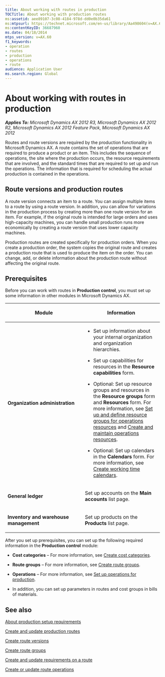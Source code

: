 ```yaml
---
title: About working with routes in production
TOCTitle: About working with production routes
ms:assetid: aee89107-3c08-4184-978d-dd0e0b35da61
ms:mtpsurl: https://technet.microsoft.com/en-us/library/Aa498604(v=AX.60)
ms:contentKeyID: 36687960
ms.date: 04/18/2014
mtps_version: v=AX.60
f1_keywords:
- operation
- routes
- production
- operations
- route
audience: Application User
ms.search.region: Global
---
```


# About working with routes in production 


_**Applies To:** Microsoft Dynamics AX 2012 R3, Microsoft Dynamics AX 2012 R2, Microsoft Dynamics AX 2012 Feature Pack, Microsoft Dynamics AX 2012_

Routes and route versions are required by the production functionality in Microsoft Dynamics AX. A route contains the set of operations that are required to produce a product or an item. This includes the sequence of operations, the site where the production occurs, the resource requirements that are involved, and the standard times that are required to set up and run the operations. The information that is required for scheduling the actual production is contained in the operations.

## Route versions and production routes

A route version connects an item to a route. You can assign multiple items to a route by using a route version. In addition, you can allow for variations in the production process by creating more than one route version for an item. For example, if the original route is intended for large orders and uses high-capacity machines, you can handle small production runs more economically by creating a route version that uses lower capacity machines.

Production routes are created specifically for production orders. When you create a production order, the system copies the original route and creates a production route that is used to produce the item on the order. You can change, add, or delete information about the production route without affecting the original route.

## Prerequisites

Before you can work with routes in **Production control**, you must set up some information in other modules in Microsoft Dynamics AX.

<table>
<colgroup>
<col style="width: 50%" />
<col style="width: 50%" />
</colgroup>
<thead>
<tr class="header">
<th><p>Module</p></th>
<th><p>Information</p></th>
</tr>
</thead>
<tbody>
<tr class="odd">
<td><p><strong>Organization administration</strong></p></td>
<td><ul>
<li><p>Set up information about your internal organization and organization hierarchies.</p></li>
<li><p>Set up capabilities for resources in the <strong>Resource capabilities</strong> form.</p></li>
<li><p>Optional: Set up resource groups and resources in the <strong>Resource groups</strong> form and <strong>Resources</strong> form. For more information, see <a href="set-up-and-define-resource-groups-for-operations-resources.md">Set up and define resource groups for operations resources</a> and <a href="create-and-maintain-operations-resources.md">Create and maintain operations resources</a>.</p></li>
<li><p>Optional: Set up calendars in the <strong>Calendars</strong> form. For more information, see <a href="create-working-time-calendars.md">Create working time calendars</a>.</p></li>
</ul></td>
</tr>
<tr class="even">
<td><p><strong>General ledger</strong></p></td>
<td><p>Set up accounts on the <strong>Main accounts</strong> list page.</p></td>
</tr>
<tr class="odd">
<td><p><strong>Inventory and warehouse management</strong></p></td>
<td><p>Set up products on the <strong>Products</strong> list page.</p></td>
</tr>
</tbody>
</table>


After you set up prerequisites, you can set up the following required information in the **Production control** module:

  - **Cost categories** – For more information, see [Create cost categories](create-cost-categories.md).

  - **Route groups** – For more information, see [Create route groups](create-route-groups.md).

  - **Operations** – For more information, see [Set up operations for production](set-up-operations-for-production.md).

  - In addition, you can set up parameters in routes and cost groups in bills of materials.

## See also

[About production setup requirements](about-production-setup-requirements.md)

[Create and update production routes](create-and-update-production-routes.md)

[Create route versions](create-route-versions.md)

[Create route groups](create-route-groups.md)

[Create and update requirements on a route](create-and-update-requirements-on-a-route.md)

[Create or update route operations](create-or-update-route-operations.md)

  


